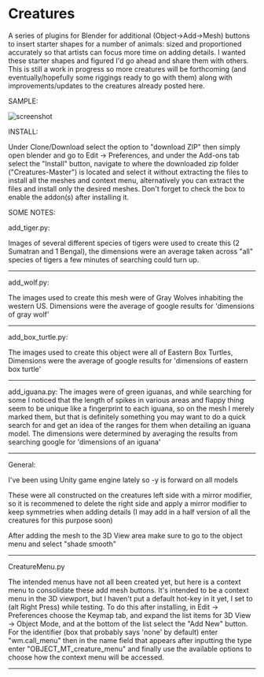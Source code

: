 # Creatures
A series of plugins for Blender for additional (Object->Add->Mesh) buttons to insert starter shapes for a number of animals: sized and proportioned accurately so that artists can focus more time on adding details.
I wanted these starter shapes and figured I'd go ahead and share them with others. This is still a work in progress so more creatures will be forthcoming (and eventually/hopefully some riggings ready to go with them) along with improvements/updates to the creatures already posted here.


SAMPLE:

![screenshot](https://user-images.githubusercontent.com/50467171/83472675-dd49d400-a455-11ea-9382-d15283ba95a0.png)



INSTALL:
 
 Under Clone/Download select the option to "download ZIP" then simply open blender and go to Edit -> Preferences, and under the Add-ons tab select the "Install" button, navigate to where the downloaded zip folder ("Creatures-Master") is located and select it without extracting the files to install all the meshes and context menu, alternatively you can extract the files and install only the desired meshes. Don't forget to check the box to enable the addon(s) after installing it.

SOME NOTES:


  add_tiger.py:
  
   Images of several different species of tigers were used to create this (2 Sumatran and 1 Bengal), the dimensions were an average taken across "all" species of tigers a few minutes of searching could turn up.


------------------------------------------------------------------------------------------------------------

  add_wolf.py:
  
   The images used to create this mesh were of Gray Wolves inhabiting the western US. Dimensions were the average of google results for 'dimensions of gray wolf'

------------------------------------------------------------------------------------------------------------

  add_box_turtle.py:
  
   The images used to create this object were all of Eastern Box Turtles, Dimensions were the average of google results for 'dimensions of eastern box turtle'
   
 -----------------------------------------------------------------------------------------------------------
 
 add_iguana.py:
   The images were of green iguanas, and while searching for some I noticed that the length of spikes in various areas and flappy thing seem to be unique like a fingerprint to each iguana, so on the mesh I merely marked them, but that is definitely something you may want to do a quick search for and get an idea of the ranges for them when detailing an iguana model.
   The dimensions were determined by averaging the results from searching google for 'dimensions of an iguana'

------------------------------------------------------------------------------------------------------------

  General:
  
   I've been using Unity game engine lately so -y is forward on all models
   
   These were all constructed on the creatures left side with a mirror modifier, so it is recommened to delete the right side and apply a mirror modifier to keep symmetries when adding details (I may add in a half version of all the creatures for this purpose soon)
   
   After adding the mesh to the 3D View area make sure to go to the object menu and select "shade smooth"
   
-------------------------------------------------------------------------------------------------------------

CreatureMenu.py
  
  The intended menus have not all been created yet, but here is a context menu to consolidate these add mesh buttons. It's intended to be a context menu in the 3D viewport, but I haven't put a default hot-key in it yet, I set to (alt Right Press) while testing. To do this after installing, in Edit -> Preferences choose the Keymap tab, and expand the list items for 3D View -> Object Mode, and at the bottom of the list select the "Add New" button. For the identifier (box that probably says 'none' by default) enter "wm.call_menu" then in the name field that appears after inputting the type enter "OBJECT_MT_creature_menu" and finally use the available options to choose how the context menu will be accessed.

--------------------------------------------------------------------------------------------------------------
    
